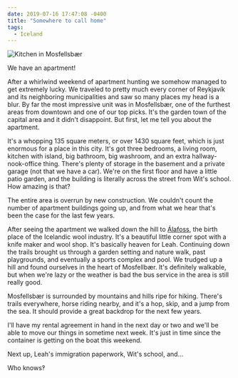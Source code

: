 ```yaml
---
date: 2019-07-16 17:47:08 -0400
title: "Somewhere to call home"
tags:
  - Iceland
---
```


![Kitchen in Mosfellsbær](//blog.tomasino.org/images/mosfellsbaer-kitchen.jpg)

We have an apartment!

After a whirlwind weekend of apartment hunting we somehow managed to get
extremely lucky. We traveled to pretty much every corner of Reykjavík and
its neighboring municipalities and saw so many places my head is a blur.
By far the most impressive unit was in Mosfellsbær, one of the furthest
areas from downtown and one of our top picks. It's the garden town of the
capital area and it didn't disappoint. But first, let me tell you about
the apartment.

It's a whopping 135 square meters, or over 1430 square feet, which is just
enormous for a place in this city. It's got three bedrooms, a living room,
kitchen with island, big bathroom, big washroom, and an extra
hallway-nook-office thing. There's plenty of storage in the basement and
a private garage (not that we have a car). We're on the first floor and
have a little patio garden, and the building is literally across the
street from Wit's school. How amazing is that?

The entire area is overrun by new construction. We couldn't count the
number of apartment buildings going up, and from what we hear that's been
the case for the last few years.

After seeing the apartment we walked down the hill to
[Álafoss](https://alafoss.is/), the birth place of the Icelandic wool
industry. It's a beautiful little corner spot with a knife maker and wool
shop. It's basically heaven for Leah. Continuing down the trails brought
us through a garden setting and nature walk, past playgrounds, and
eventually a sports complex and pool. We trudged up a hill and found
ourselves in the heart of Mosfellbær. It's definitely walkable, but when
we're lazy or the weather is bad the bus service in the area is still
really good.

Mosfellsbær is surrounded by mountains and hills ripe for hiking. There's
trails everywhere, horse riding nearby, and it's a hop, skip, and a jump
from the sea. It should provide a great backdrop for the next few years.

I'll have my rental agreement in hand in the next day or two and we'll be
able to move our things in sometime next week. It's just in time since the
container is getting on the boat this weekend.

Next up, Leah's immigration paperwork, Wit's school, and…

Who knows‽

<!--  vim: set shiftwidth=4 tabstop=4 expandtab: -->
